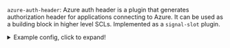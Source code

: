 `azure-auth-header`: Azure auth header is a plugin that generates
authorization header for applications connecting to Azure.
It can be used as a building block in higher level SCLs.
Implemented as a `signal-slot` plugin.

<details>
  <summary>Example config, click to expand!</summary>

```
@version:3.25
@include "scl.conf"
destination d_http {
  http(
    url("http://127.0.0.1:8888")
    method("PUT")
    user_agent("syslog-ng User Agent")
    body("${ISODATE} ${MESSAGE}")
    azure-auth-header(
      workspace-id("workspace-id")
      secret("aa1a")
      method("POST")
      path("/api/logs")
      content-type("application/json")
    )
  );
};
source s_gen {
  example-msg-generator(num(1) template("Test message\n"));
};
log {
  source(s_gen);
  destination(d_http);
};
```
</details>
